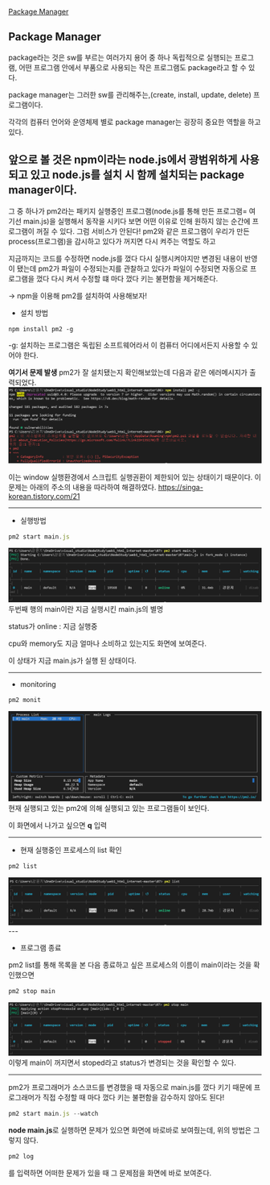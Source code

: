 [Package Manager](#package-manager)

## Package Manager

package라는 것은 sw를 부르는 여러가지 용어 중 하나
독립적으로 실행되는 프로그램, 어떤 프로그램 안에서 부품으로 사용되는 작은 프로그램도 package라고 할 수 있다.

package manager는 그러한 sw를 관리해주는,(create, install, update, delete) 프로그램이다.

각각의 컴퓨터 언어와 운영체제 별로 package manager는 굉장히 중요한 역할을 하고 있다.

앞으로 볼 것은 npm이라는 node.js에서 광범위하게 사용되고 있고 node.js를 설치 시 함께 설치되는 package manager이다.
---
그 중 하나가 pm2라는 패키지
실행중인 프로그램(node.js를 통해 만든 프로그램= 여기선 main.js)을 실행해서 동작을 시키다 보면 어떤 이유로 인해 원하지 않는 순간에 프로그램이 꺼질 수 있다. 그럼 서비스가 안된다! pm2와 같은 프로그램이 우리가 만든 process(프로그램)을 감시하고 있다가 꺼지면 다시 켜주는 역할도 하고

지금까지는 코드를 수정하면 node.js를 껐다 다시 실행시켜야지만 변경된 내용이 반영이 됐는데 pm2가 파일이 수정되는지를 관찰하고 있다가 파일이 수정되면 자동으로 프로그램을 껐다 다시 켜서 수정할 떄 마다 껐다 키는 불편함을 제거해준다.

-> npm을 이용해 pm2를 설치하여 사용해보자!

- 설치 방법
```
npm install pm2 -g
```
-g: 설치하는 프로그램은 독립된 소프트웨어라서 이 컴퓨터 어디에서든지 사용할 수 있어야 한다.


**여기서 문제 발생**
pm2가 잘 설치됐는지 확인해보았는데 다음과 같은 에러메시지가 출력되었다.
<img src="./error.png">

이는 window 실행환경에서 스크립트 실행권환이 제한되어 있는 상태이기 때문이다.
이 문제는 아래의 주소의 내용을 따라하여 해결하였다.
https://singa-korean.tistory.com/21

---

- 실행방법
```js
pm2 start main.js
```
<img src="pm2_start.png">
두번째 행의 main이란 지금 실행시킨 main.js의 별명

status가 online : 지금 실행중 

cpu와 memory도 지금 얼마나 소비하고 있는지도 화면에 보여준다.

이 상태가 지금 main.js가 실행 된 상태이다.

---

- monitoring
```js
pm2 monit
```
<img src="pm2_monit.png">
현재 실행되고 있는 pm2에 의해 실행되고 있는 프로그램들이 보인다.

이 화면에서 나가고 싶으면 **q** 입력

---

- 현재 실행중인 프로세스의 list 확인
```js
pm2 list
```
<img src="pm2_list.png">
---

- 프로그램 종료

pm2 list를 통해 목록을 본 다음 종료하고 싶은 프로세스의 이름이 main이라는 것을 확인했으면 
```js
pm2 stop main
```
<img src="pm2_stop.png">
이렇게 main이 꺼지면서 stoped라고 status가 변경되는 것을 확인할 수 있다.

---

pm2가 프로그래머가 소스코드를 변경했을 때 자동으로 main.js를 껐다 키기 때문에 프로그래머가 직접 수정할 때 마다 껐다 키는 불편함을 감수하지 않아도 된다!

```js
pm2 start main.js --watch
```

**node main.js**로 실행하면 문제가 있으면 화면에 바로바로 보여줬는데, 위의 방법은 그렇지 않다.

```js
pm2 log
```
를 입력하면 어떠한 문제가 있을 때 그 문제점을 화면에 바로 보여준다.